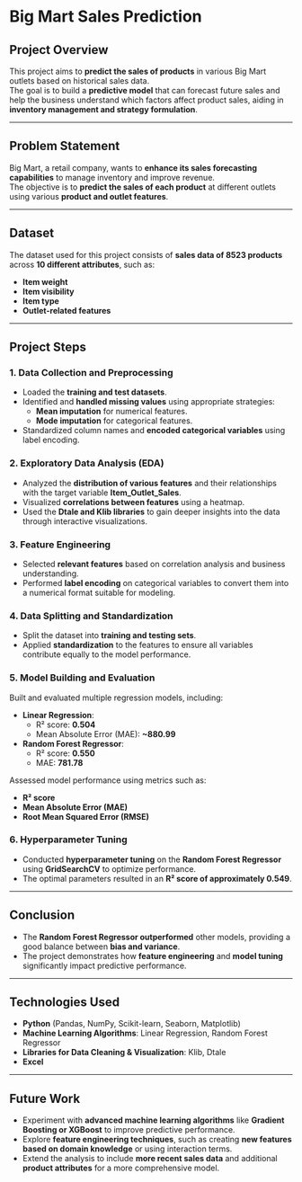
# Big Mart Sales Prediction

## Project Overview  
This project aims to **predict the sales of products** in various Big Mart outlets based on historical sales data.  
The goal is to build a **predictive model** that can forecast future sales and help the business understand which factors affect product sales, aiding in **inventory management and strategy formulation**.  

---

## Problem Statement  
Big Mart, a retail company, wants to **enhance its sales forecasting capabilities** to manage inventory and improve revenue.  
The objective is to **predict the sales of each product** at different outlets using various **product and outlet features**.  

---

## Dataset  
The dataset used for this project consists of **sales data of 8523 products** across **10 different attributes**, such as:  
- **Item weight**  
- **Item visibility**  
- **Item type**  
- **Outlet-related features**  

---

## Project Steps  

### 1. Data Collection and Preprocessing  
- Loaded the **training and test datasets**.  
- Identified and **handled missing values** using appropriate strategies:  
  - **Mean imputation** for numerical features.  
  - **Mode imputation** for categorical features.  
- Standardized column names and **encoded categorical variables** using label encoding.  

### 2. Exploratory Data Analysis (EDA)  
- Analyzed the **distribution of various features** and their relationships with the target variable **Item_Outlet_Sales**.  
- Visualized **correlations between features** using a heatmap.  
- Used the **Dtale and Klib libraries** to gain deeper insights into the data through interactive visualizations.  

### 3. Feature Engineering  
- Selected **relevant features** based on correlation analysis and business understanding.  
- Performed **label encoding** on categorical variables to convert them into a numerical format suitable for modeling.  

### 4. Data Splitting and Standardization  
- Split the dataset into **training and testing sets**.  
- Applied **standardization** to the features to ensure all variables contribute equally to the model performance.  

### 5. Model Building and Evaluation  
Built and evaluated multiple regression models, including:  
- **Linear Regression**:  
  - R² score: **0.504**  
  - Mean Absolute Error (MAE): **~880.99**  
- **Random Forest Regressor**:  
  - R² score: **0.550**  
  - MAE: **781.78**  

Assessed model performance using metrics such as:  
- **R² score**  
- **Mean Absolute Error (MAE)**  
- **Root Mean Squared Error (RMSE)**  

### 6. Hyperparameter Tuning  
- Conducted **hyperparameter tuning** on the **Random Forest Regressor** using **GridSearchCV** to optimize performance.  
- The optimal parameters resulted in an **R² score of approximately 0.549**.  

---

## Conclusion  
- The **Random Forest Regressor outperformed** other models, providing a good balance between **bias and variance**.  
- The project demonstrates how **feature engineering** and **model tuning** significantly impact predictive performance.  

---

## Technologies Used  
- **Python** (Pandas, NumPy, Scikit-learn, Seaborn, Matplotlib)  
- **Machine Learning Algorithms**: Linear Regression, Random Forest Regressor  
- **Libraries for Data Cleaning & Visualization**: Klib, Dtale  
- **Excel**  

---

## Future Work  
- Experiment with **advanced machine learning algorithms** like **Gradient Boosting or XGBoost** to improve predictive performance.  
- Explore **feature engineering techniques**, such as creating **new features based on domain knowledge** or using interaction terms.  
- Extend the analysis to include **more recent sales data** and additional **product attributes** for a more comprehensive model.  
